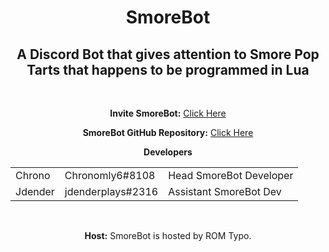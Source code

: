 <html>
<div align="center">
<h1>SmoreBot</h1>

<h2>A Discord Bot that gives attention to Smore Pop Tarts that happens to be programmed in Lua</h2><br>

<b>Invite SmoreBot:</b> <a href="https://discordapp.com/oauth2/authorize?client_id=290228059599142913&scope=bot&permissions=2146958463">Click Here</a><br>

<b>SmoreBot GitHub Repository:</b> <a href="https://github.com/SmoreBot/SmoreBot">Click Here</a><br>

<b>Developers</b>
<table style="width:100%">
    <tr>
        <td>Chrono</td>
        <td>Chronomly6#8108</td>
        <td>Head SmoreBot Developer</td>
    </tr>
    <tr>
    <td>Jdender</td>
    <td>jdenderplays#2316</td>
    <td>Assistant SmoreBot Dev</td>
  </tr>
</table><br>

<b>Host:</b> SmoreBot is hosted by ROM Typo.

</div>
</html>
